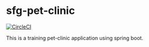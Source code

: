 # sfg-pet-clinic

[![CircleCI](https://circleci.com/gh/kidddi/sfg-pet-clinic.svg?style=svg)](https://circleci.com/gh/kidddi/sfg-pet-clinic)

This is a training pet-clinic application using spring boot.
